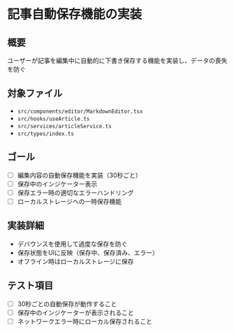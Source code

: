 # 記事自動保存機能の実装

## 概要
ユーザーが記事を編集中に自動的に下書き保存する機能を実装し、データの喪失を防ぐ

## 対象ファイル
- `src/components/editor/MarkdownEditor.tsx`
- `src/hooks/useArticle.ts`
- `src/services/articleService.ts`
- `src/types/index.ts`

## ゴール
- [ ] 編集内容の自動保存機能を実装（30秒ごと）
- [ ] 保存中のインジケーター表示
- [ ] 保存エラー時の適切なエラーハンドリング
- [ ] ローカルストレージへの一時保存機能

## 実装詳細
- デバウンスを使用して過度な保存を防ぐ
- 保存状態をUIに反映（保存中、保存済み、エラー）
- オフライン時はローカルストレージに保存

## テスト項目
- [ ] 30秒ごとの自動保存が動作すること
- [ ] 保存中のインジケーターが表示されること
- [ ] ネットワークエラー時にローカル保存されること